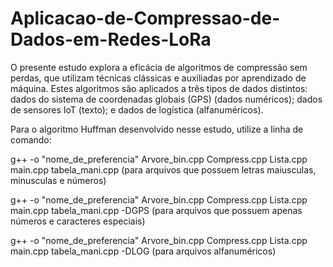 # Aplicacao-de-Compressao-de-Dados-em-Redes-LoRa
O presente estudo explora a eficácia de algoritmos de compressão sem perdas, que utilizam técnicas clássicas e auxiliadas por aprendizado de máquina. Estes algoritmos são aplicados a três tipos de dados distintos: dados do sistema de coordenadas globais (GPS) (dados numéricos); dados de sensores IoT (texto); e dados de logística (alfanuméricos).

Para o algoritmo Huffman desenvolvido nesse estudo, utilize a linha de comando:

g++ -o "nome_de_preferencia" Arvore_bin.cpp Compress.cpp Lista.cpp main.cpp tabela_mani.cpp (para arquivos que possuem letras maiusculas, minusculas e números)

g++ -o "nome_de_preferencia" Arvore_bin.cpp Compress.cpp Lista.cpp main.cpp tabela_mani.cpp -DGPS (para arquivos que possuem apenas números e caracteres especiais)

g++ -o "nome_de_preferencia" Arvore_bin.cpp Compress.cpp Lista.cpp main.cpp tabela_mani.cpp -DLOG (para arquivos alfanuméricos)
